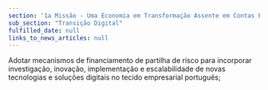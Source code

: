 ```yaml
---
section: '1a Missão - Uma Economia em Transformação Assente em Contas Equilibradas'
sub_section: "Transição Digital"
fulfilled_date: null
links_to_news_articles: null
---
```


Adotar mecanismos de financiamento de partilha de risco para incorporar investigação, inovação, implementação e escalabilidade de novas tecnologias e soluções digitais no tecido empresarial português;